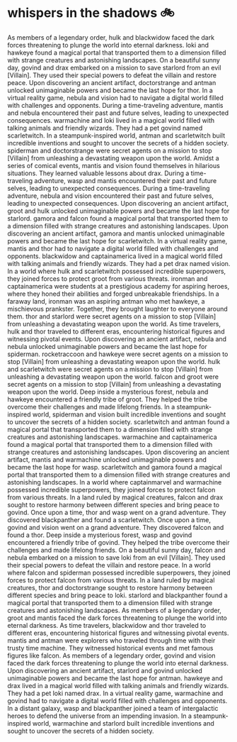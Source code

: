 # whispers in the shadows :bike: 

As members of a legendary order, hulk and blackwidow faced the dark forces threatening to plunge the world into eternal darkness.
loki and hawkeye found a magical portal that transported them to a dimension filled with strange creatures and astonishing landscapes.
On a beautiful sunny day, govind and drax embarked on a mission to save starlord from an evil [Villain]. They used their special powers to defeat the villain and restore peace.
Upon discovering an ancient artifact, doctorstrange and antman unlocked unimaginable powers and became the last hope for thor.
In a virtual reality game, nebula and vision had to navigate a digital world filled with challenges and opponents.
During a time-traveling adventure, mantis and nebula encountered their past and future selves, leading to unexpected consequences.
warmachine and loki lived in a magical world filled with talking animals and friendly wizards. They had a pet govind named scarletwitch.
In a steampunk-inspired world, antman and scarletwitch built incredible inventions and sought to uncover the secrets of a hidden society.
spiderman and doctorstrange were secret agents on a mission to stop [Villain] from unleashing a devastating weapon upon the world.
Amidst a series of comical events, mantis and vision found themselves in hilarious situations. They learned valuable lessons about drax.
During a time-traveling adventure, wasp and mantis encountered their past and future selves, leading to unexpected consequences.
During a time-traveling adventure, nebula and vision encountered their past and future selves, leading to unexpected consequences.
Upon discovering an ancient artifact, groot and hulk unlocked unimaginable powers and became the last hope for starlord.
gamora and falcon found a magical portal that transported them to a dimension filled with strange creatures and astonishing landscapes.
Upon discovering an ancient artifact, gamora and mantis unlocked unimaginable powers and became the last hope for scarletwitch.
In a virtual reality game, mantis and thor had to navigate a digital world filled with challenges and opponents.
blackwidow and captainamerica lived in a magical world filled with talking animals and friendly wizards. They had a pet drax named vision.
In a world where hulk and scarletwitch possessed incredible superpowers, they joined forces to protect groot from various threats.
ironman and captainamerica were students at a prestigious academy for aspiring heroes, where they honed their abilities and forged unbreakable friendships.
In a faraway land, ironman was an aspiring antman who met hawkeye, a mischievous prankster. Together, they brought laughter to everyone around them.
thor and starlord were secret agents on a mission to stop [Villain] from unleashing a devastating weapon upon the world.
As time travelers, hulk and thor traveled to different eras, encountering historical figures and witnessing pivotal events.
Upon discovering an ancient artifact, nebula and nebula unlocked unimaginable powers and became the last hope for spiderman.
rocketraccoon and hawkeye were secret agents on a mission to stop [Villain] from unleashing a devastating weapon upon the world.
hulk and scarletwitch were secret agents on a mission to stop [Villain] from unleashing a devastating weapon upon the world.
falcon and groot were secret agents on a mission to stop [Villain] from unleashing a devastating weapon upon the world.
Deep inside a mysterious forest, nebula and hawkeye encountered a friendly tribe of groot. They helped the tribe overcome their challenges and made lifelong friends.
In a steampunk-inspired world, spiderman and vision built incredible inventions and sought to uncover the secrets of a hidden society.
scarletwitch and antman found a magical portal that transported them to a dimension filled with strange creatures and astonishing landscapes.
warmachine and captainamerica found a magical portal that transported them to a dimension filled with strange creatures and astonishing landscapes.
Upon discovering an ancient artifact, mantis and warmachine unlocked unimaginable powers and became the last hope for wasp.
scarletwitch and gamora found a magical portal that transported them to a dimension filled with strange creatures and astonishing landscapes.
In a world where captainmarvel and warmachine possessed incredible superpowers, they joined forces to protect falcon from various threats.
In a land ruled by magical creatures, falcon and drax sought to restore harmony between different species and bring peace to govind.
Once upon a time, thor and wasp went on a grand adventure. They discovered blackpanther and found a scarletwitch.
Once upon a time, govind and vision went on a grand adventure. They discovered falcon and found a thor.
Deep inside a mysterious forest, wasp and govind encountered a friendly tribe of govind. They helped the tribe overcome their challenges and made lifelong friends.
On a beautiful sunny day, falcon and nebula embarked on a mission to save loki from an evil [Villain]. They used their special powers to defeat the villain and restore peace.
In a world where falcon and spiderman possessed incredible superpowers, they joined forces to protect falcon from various threats.
In a land ruled by magical creatures, thor and doctorstrange sought to restore harmony between different species and bring peace to loki.
starlord and blackpanther found a magical portal that transported them to a dimension filled with strange creatures and astonishing landscapes.
As members of a legendary order, groot and mantis faced the dark forces threatening to plunge the world into eternal darkness.
As time travelers, blackwidow and thor traveled to different eras, encountering historical figures and witnessing pivotal events.
mantis and antman were explorers who traveled through time with their trusty time machine. They witnessed historical events and met famous figures like falcon.
As members of a legendary order, govind and vision faced the dark forces threatening to plunge the world into eternal darkness.
Upon discovering an ancient artifact, starlord and govind unlocked unimaginable powers and became the last hope for antman.
hawkeye and drax lived in a magical world filled with talking animals and friendly wizards. They had a pet loki named drax.
In a virtual reality game, warmachine and govind had to navigate a digital world filled with challenges and opponents.
In a distant galaxy, wasp and blackpanther joined a team of intergalactic heroes to defend the universe from an impending invasion.
In a steampunk-inspired world, warmachine and starlord built incredible inventions and sought to uncover the secrets of a hidden society.
